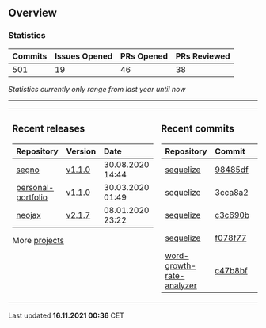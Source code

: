 ## Overview

### Statistics

<!-- statistics starts -->
| Commits | Issues Opened | PRs Opened | PRs Reviewed |
| :- | :- | :- | :- |
| 501 | 19 | 46 | 38 |
<!-- statistics ends -->

_Statistics currently only range from last year until now_

---

<table><tr><td valign="top">

### Recent releases

<!-- recent_releases starts -->
| Repository | Version | Date |
| :- | :- | :- |
| [segno](https://github.com/Keimeno/segno) | [v1.1.0](https://github.com/Keimeno/segno/releases/tag/v1.1.0) | 30.08.2020 14:44 |
| [personal-portfolio](https://github.com/Keimeno/personal-portfolio) | [v1.1.0](https://github.com/Keimeno/personal-portfolio/releases/tag/v1.1.0) | 30.03.2020 01:49 |
| [neojax](https://github.com/Keimeno/neojax) | [v2.1.7](https://github.com/Keimeno/neojax/releases/tag/v2.1.7) | 08.01.2020 23:22 |
<!-- recent_releases ends -->

More [projects](https://github.com/Keimeno?tab=repositories)

</td><td valign="top">

### Recent commits

<!-- recent_commits starts -->
| Repository | Commit | Date |
| :- | :- | :- |      
| [sequelize](https://github.com/sequelize/sequelize) | [98485df](https://github.com/sequelize/sequelize/commit/98485dfcff501c565dbf453a54868a4dfe60a225) | 15.11.2021 20:30 |
| [sequelize](https://github.com/sequelize/sequelize) | [3cca8a2](https://github.com/sequelize/sequelize/commit/3cca8a278d6fdf59fa41f9e2e9bc78a00d88f2b8) | 07.11.2021 07:43 |
| [sequelize](https://github.com/sequelize/sequelize) | [c3c690b](https://github.com/sequelize/sequelize/commit/c3c690b90688941eab5c9efa6918314d52a9b8ef) | 31.10.2021 14:11 |
| [sequelize](https://github.com/sequelize/sequelize) | [f078f77](https://github.com/sequelize/sequelize/commit/f078f772d447e9148442ca4e9feae887e65adea0) | 09.10.2021 15:03 |
| [word-growth-rate-analyzer](https://github.com/Keimeno/word-growth-rate-analyzer) | [c47b8bf](https://github.com/Keimeno/word-growth-rate-analyzer/commit/c47b8bf7e8d5171abca89f6d7ad89baa62fe0924) | 03.08.2021 20:28 |
<!-- recent_commits ends -->

</td></tr></table>

<p>
Last updated 
<b>
<!-- last_updated starts -->
16.11.2021 00:36
<!-- last_updated ends -->
</b>
CET
</p>
